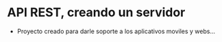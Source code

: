 # API REST, creando un servidor
- Proyecto creado para darle soporte a los aplicativos moviles y webs...